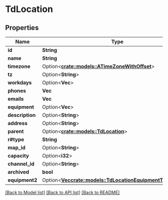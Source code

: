 # TdLocation

## Properties

Name | Type | Description | Notes
------------ | ------------- | ------------- | -------------
**id** | **String** |  | 
**name** | **String** |  | 
**timezone** | Option<[**crate::models::ATimeZoneWithOffset**](ATimeZoneWithOffset.md)> |  | [optional]
**tz** | Option<**String**> |  | [optional]
**workdays** | Option<**Vec<i32>**> |  | [optional]
**phones** | **Vec<String>** |  | 
**emails** | **Vec<String>** |  | 
**equipment** | Option<**Vec<String>**> |  | [optional]
**description** | Option<**String**> |  | [optional]
**address** | Option<**String**> |  | [optional]
**parent** | Option<[**crate::models::TdLocation**](TD_Location.md)> |  | [optional]
**r#type** | **String** |  | 
**map_id** | Option<**String**> |  | [optional]
**capacity** | Option<**i32**> |  | [optional]
**channel_id** | Option<**String**> |  | [optional]
**archived** | **bool** |  | 
**equipment2** | Option<[**Vec<crate::models::TdLocationEquipmentTypeRecord>**](TD_LocationEquipmentTypeRecord.md)> |  | [optional]

[[Back to Model list]](../README.md#documentation-for-models) [[Back to API list]](../README.md#documentation-for-api-endpoints) [[Back to README]](../README.md)


